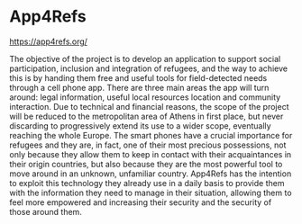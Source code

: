 # App4Refs

https://app4refs.org/

The objective of the project is to develop an application to support social participation,
inclusion and integration of refugees, and the way to achieve this is by handing them free
and useful tools for field-detected needs through a cell phone app. There are three main
areas the app will turn around: legal information, useful local resources location and
community interaction. Due to technical and financial reasons, the scope of the project
will be reduced to the metropolitan area of Athens in first place, but never discarding to
progressively extend its use to a wider scope, eventually reaching the whole Europe.
The smart phones have a crucial importance for refugees and they are, in fact, one
of their most precious possessions, not only because they allow them to keep in contact
with their acquaintances in their origin countries, but also because they are the most
powerful tool to move around in an unknown, unfamiliar country. App4Refs has the
intention to exploit this technology they already use in a daily basis to provide them
with the information they need to manage in their situation, allowing them to feel more
empowered and increasing their security and the security of those around them.
